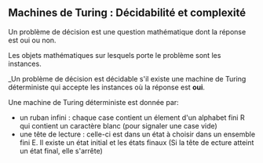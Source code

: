 ## Machines de Turing : Décidabilité et complexité  

Un problème de décision est une question mathématique dont la réponse est oui ou non.  

Les objets mathématiques sur lesquels porte le problème sont les instances.  

_Un problème de décision est décidable s'il existe une machine de Turing déterministe qui accepte les instances où la réponse est __oui__.  

Une machine de Turing déterministe est donnée par:  
- un ruban infini : chaque case contient un élement d'un alphabet fini R qui contient un caractère blanc (pour signaler une case vide)  
- une tête de lecture : celle-ci est dans un état à choisir dans un ensemble fini E. Il existe un état initial et les états finaux (Si la tête de ecture atteint un état final, elle s'arrête)


